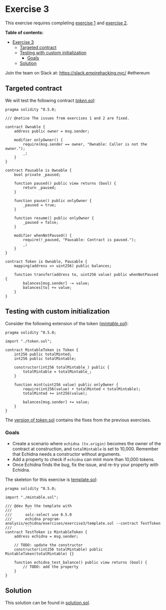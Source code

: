 # Exercise 3

This exercise requires completing [exercise 1](./Exercise-1.md) and [exercise 2](./Exercise-2.md).

**Table of contents:**

- [Exercise 3](#exercise-3)
  - [Targeted contract](#targeted-contract)
  - [Testing with custom initialization](#testing-with-custom-initialization)
    - [Goals](#goals)
  - [Solution](#solution)

Join the team on Slack at: https://slack.empirehacking.nyc/ #ethereum

## Targeted contract

We will test the following contract _[token.sol](https://github.com/crytic/building-secure-contracts/tree/master/program-analysis/echidna/exercises/exercise3/token.sol)_:

```solidity
pragma solidity ^0.5.0;

/// @notice The issues from exercises 1 and 2 are fixed.

contract Ownable {
    address public owner = msg.sender;

    modifier onlyOwner() {
        require(msg.sender == owner, "Ownable: Caller is not the owner.");
        _;
    }
}

contract Pausable is Ownable {
    bool private _paused;

    function paused() public view returns (bool) {
        return _paused;
    }

    function pause() public onlyOwner {
        _paused = true;
    }

    function resume() public onlyOwner {
        _paused = false;
    }

    modifier whenNotPaused() {
        require(!_paused, "Pausable: Contract is paused.");
        _;
    }
}

contract Token is Ownable, Pausable {
    mapping(address => uint256) public balances;

    function transfer(address to, uint256 value) public whenNotPaused {
        balances[msg.sender] -= value;
        balances[to] += value;
    }
}
```

## Testing with custom initialization

Consider the following extension of the token (_[mintable.sol](https://github.com/crytic/building-secure-contracts/tree/master/program-analysis/echidna/exercises/exercise3/mintable.sol)_):

```solidity
pragma solidity ^0.5.0;

import "./token.sol";

contract MintableToken is Token {
    int256 public totalMinted;
    int256 public totalMintable;

    constructor(int256 totalMintable_) public {
        totalMintable = totalMintable_;
    }

    function mint(uint256 value) public onlyOwner {
        require(int256(value) + totalMinted < totalMintable);
        totalMinted += int256(value);

        balances[msg.sender] += value;
    }
}
```

The [version of token.sol](https://github.com/crytic/building-secure-contracts/tree/master/program-analysis/echidna/exercises/exercise3/token.sol#L1) contains the fixes from the previous exercises.

### Goals

- Create a scenario where `echidna (tx.origin)` becomes the owner of the contract at construction, and `totalMintable` is set to 10,000. Remember that Echidna needs a constructor without arguments.
- Add a property to check if `echidna` can mint more than 10,000 tokens.
- Once Echidna finds the bug, fix the issue, and re-try your property with Echidna.

The skeleton for this exercise is [template.sol](https://github.com/crytic/building-secure-contracts/tree/master/program-analysis/echidna/exercises/exercise3/template.sol):

````solidity
pragma solidity ^0.5.0;

import "./mintable.sol";

/// @dev Run the template with
///      ```
///      solc-select use 0.5.0
///      echidna program-analysis/echidna/exercises/exercise3/template.sol --contract TestToken
///      ```
contract TestToken is MintableToken {
    address echidna = msg.sender;

    // TODO: update the constructor
    constructor(int256 totalMintable) public MintableToken(totalMintable) {}

    function echidna_test_balance() public view returns (bool) {
        // TODO: add the property
    }
}
````

## Solution

This solution can be found in [solution.sol](https://github.com/crytic/building-secure-contracts/tree/master/program-analysis/echidna/exercises/exercise3/solution.sol).
